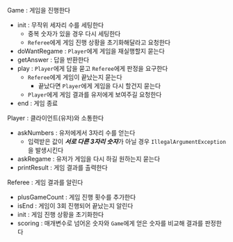 Game : 게임을 진행한다
- init : 무작위 세자리 수를 세팅한다
  - 중복 숫자가 있을 경우 다시 세팅한다
  - `Referee`에게 게임 진행 상황을 초기화해달라고 요청한다
- doWantRegame : `Player`에게 게임을 재실행할지 묻는다
- getAnswer : 답을 반환한다
- play : `Player`에게 답을 묻고 `Referee`에게 판정을 요구한다
  - `Referee`에게 게임이 끝났는지 묻는다
    - 끝났다면 `Player`에게 게임을 다시 할건지 묻는다
  - `Player`에게 게임 결과를 유저에게 보여주길 요청한다
- end : 게임 종료

Player : 클라이언트(유저)와 소통한다
- askNumbers : 유저에게서 3자리 수를 얻는다
  - 입력받은 값이 ***서로 다른 3자리 숫자***가 아닐 경우 `IllegalArgumentException`을 발생시킨다
- askRegame : 유저가 게임을 다시 하길 원하는지 묻는다
- printResult : 게임 결과를 출력한다

Referee : 게임 결과를 알린다
- plusGameCount : 게임 진행 횟수를 추가한다
- isEnd : 게임이 3회 진행되어 끝났는지 알린다
- init : 게임 진행 상황을 초기화한다
- scoring : 매개변수로 넘어온 숫자와 `Game`에게 얻은 숫자를 비교해 결과를 판정한다
